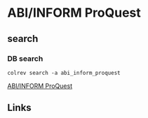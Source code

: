 # ABI/INFORM ProQuest

## search

### DB search

```
colrev search -a abi_inform_proquest
```

[ABI/INFORM ProQuest](https://about.proquest.com/en/products-services/abi_inform_complete/)

## Links
